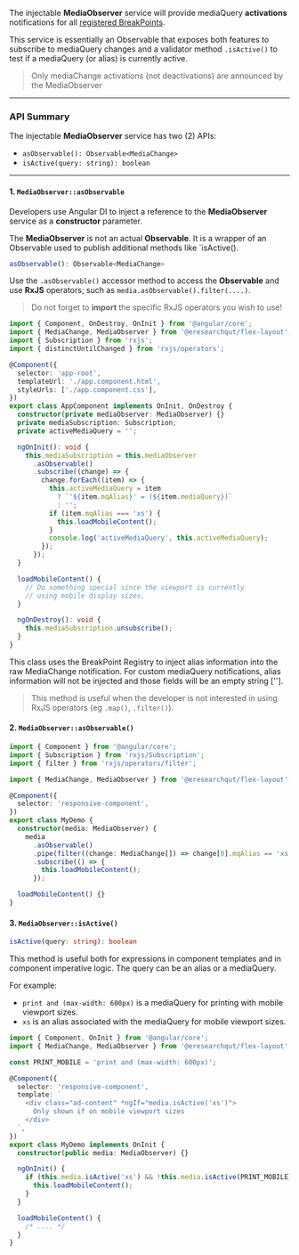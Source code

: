 The injectable **MediaObserver** service will provide mediaQuery **activations** notifications for all
[registered BreakPoints](https://github.com/angular/flex-layout/wiki/Custom-Breakpoints).

This service is essentially an Observable that exposes both features to subscribe to mediaQuery
changes and a validator method `.isActive()` to test if a mediaQuery (or alias) is
currently active.

> Only mediaChange activations (not deactivations) are announced by the MediaObserver

---

### API Summary

The injectable **MediaObserver** service has two (2) APIs:

- `asObservable(): Observable<MediaChange>`
- `isActive(query: string): boolean`

---

#### 1. **`MediaObserver::asObservable`**

Developers use Angular DI to inject a reference to the **MediaObserver** service as a **constructor** parameter.

The **MediaObserver** is not an actual **Observable**. It is a wrapper of an Observable used to publish additional methods like `isActive(<alias>).

```typescript
asObservable(): Observable<MediaChange>
```

Use the `.asObservable()` accessor method to access the **Observable** and use **RxJS** operators; such as `media.asObservable().filter(....)`.

> Do not forget to **import** the specific RxJS operators you wish to use!

```typescript
import { Component, OnDestroy, OnInit } from '@angular/core';
import { MediaChange, MediaObserver } from '@eresearchqut/flex-layout';
import { Subscription } from 'rxjs';
import { distinctUntilChanged } from 'rxjs/operators';

@Component({
  selector: 'app-root',
  templateUrl: './app.component.html',
  styleUrls: ['./app.component.css'],
})
export class AppComponent implements OnInit, OnDestroy {
  constructor(private mediaObserver: MediaObserver) {}
  private mediaSubscription: Subscription;
  private activeMediaQuery = '';

  ngOnInit(): void {
    this.mediaSubscription = this.mediaObserver
      .asObservable()
      .subscribe((change) => {
        change.forEach((item) => {
          this.activeMediaQuery = item
            ? `'${item.mqAlias}' = (${item.mediaQuery})`
            : '';
          if (item.mqAlias === 'xs') {
            this.loadMobileContent();
          }
          console.log('activeMediaQuery', this.activeMediaQuery);
        });
      });
  }

  loadMobileContent() {
    // Do something special since the viewport is currently
    // using mobile display sizes.
  }

  ngOnDestroy(): void {
    this.mediaSubscription.unsubscribe();
  }
}
```

This class uses the BreakPoint Registry to inject alias information into the raw MediaChange
notification. For custom mediaQuery notifications, alias information will not be injected and
those fields will be an empty string [''].

> This method is useful when the developer is not interested in using RxJS operators (eg `.map()`, `.filter()`).

#### 2. **`MediaObserver::asObservable()`**

```typescript
import { Component } from '@angular/core';
import { Subscription } from 'rxjs/Subscription';
import { filter } from 'rxjs/operators/filter';

import { MediaChange, MediaObserver } from '@eresearchqut/flex-layout';

@Component({
  selector: 'responsive-component',
})
export class MyDemo {
  constructor(media: MediaObserver) {
    media
      .asObservable()
      .pipe(filter((change: MediaChange[]) => change[0].mqAlias == 'xs'))
      .subscribe(() => {
        this.loadMobileContent();
      });

  loadMobileContent() {}
}
```

#### 3. **`MediaObserver::isActive()`**

```typescript
isActive(query: string): boolean
```

This method is useful both for expressions in component templates and in component imperative logic. The query can be an alias or a mediaQuery.

For example:

- `print and (max-width: 600px)` is a mediaQuery for printing with mobile viewport sizes.
- `xs` is an alias associated with the mediaQuery for mobile viewport sizes.

```typescript
import { Component, OnInit } from '@angular/core';
import { MediaChange, MediaObserver } from '@eresearchqut/flex-layout';

const PRINT_MOBILE = 'print and (max-width: 600px)';

@Component({
  selector: 'responsive-component',
  template: `
    <div class="ad-content" *ngIf="media.isActive('xs')">
      Only shown if on mobile viewport sizes
    </div>
  `,
})
export class MyDemo implements OnInit {
  constructor(public media: MediaObserver) {}

  ngOnInit() {
    if (this.media.isActive('xs') && !this.media.isActive(PRINT_MOBILE)) {
      this.loadMobileContent();
    }
  }

  loadMobileContent() {
    /* .... */
  }
}
```
